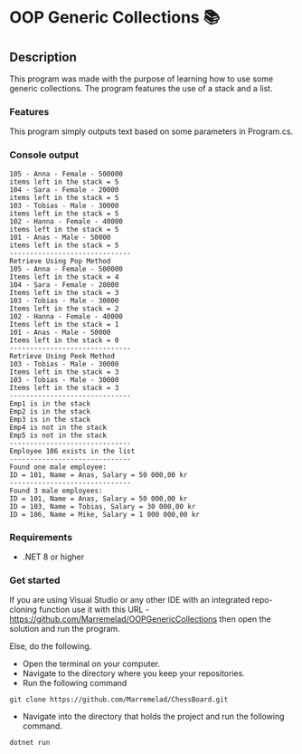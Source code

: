 # OOP Generic Collections 📚

## Description
This program was made with the purpose of learning how to use some generic collections. The program features the use of a stack and a list.

### Features
This program simply outputs text based on some parameters in Program.cs.

### Console output
```console
105 - Anna - Female - 500000
items left in the stack = 5
104 - Sara - Female - 20000
items left in the stack = 5
103 - Tobias - Male - 30000
items left in the stack = 5
102 - Hanna - Female - 40000
items left in the stack = 5
101 - Anas - Male - 50000
items left in the stack = 5
------------------------------
Retrieve Using Pop Method
105 - Anna - Female - 500000
Items left in the stack = 4
104 - Sara - Female - 20000
Items left in the stack = 3
103 - Tobias - Male - 30000
Items left in the stack = 2
102 - Hanna - Female - 40000
Items left in the stack = 1
101 - Anas - Male - 50000
Items left in the stack = 0
------------------------------
Retrieve Using Peek Method
103 - Tobias - Male - 30000
Items left in the stack = 3
103 - Tobias - Male - 30000
Items left in the stack = 3
------------------------------
Emp1 is in the stack
Emp2 is in the stack
Emp3 is in the stack
Emp4 is not in the stack
Emp5 is not in the stack
------------------------------
Employee 106 exists in the list
------------------------------
Found one male employee:
ID = 101, Name = Anas, Salary = 50 000,00 kr
------------------------------
Found 3 male employees:
ID = 101, Name = Anas, Salary = 50 000,00 kr
ID = 103, Name = Tobias, Salary = 30 000,00 kr
ID = 106, Name = Mike, Salary = 1 000 000,00 kr

```

### Requirements
* .NET 8 or higher

### Get started
If you are using Visual Studio or any other IDE with an integrated repo-cloning function use it with this URL - https://github.com/Marremelad/OOPGenericCollections
then open the solution and run the program.

Else, do the following.
* Open the terminal on your computer.
* Navigate to the directory where you keep your repositories.
* Run the following command
```console
git clone https://github.com/Marremelad/ChessBoard.git        
```
* Navigate into the directory that holds the project and run the following command.
```console
dotnet run
```







